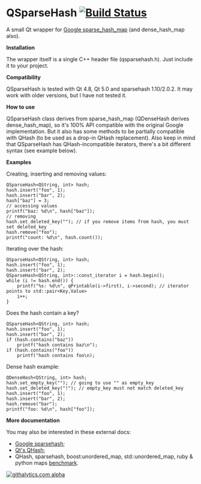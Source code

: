 # QSparseHash [![Build Status](https://travis-ci.org/sjinks/qsparsehash.png?branch=master)](https://travis-ci.org/sjinks/qsparsehash)

A small Qt wrapper for [Google sparse_hash_map](https://code.google.com/p/sparsehash/) (and dense_hash_map also).

**Installation**

The wrapper itself is a single C++ header file (qsparsehash.h). Just include it to your project.

**Compatibility**

QSparseHash is tested with Qt 4.8, Qt 5.0 and sparsehash 1.10/2.0.2. It may work with older versions, but I have not tested it.

**How to use**

QSparseHash class derives from sparse_hash_map (QDenseHash derives dense_hash_map), so it's 100% API compatible with the original Google implementation. But it also has some methods to be partially compatible with QHash (to be used as a drop-in QHash replacement). Also keep in mind that QSparseHash has QHash-incompatible iterators, there's a bit different syntax (see example below).

**Examples**

Creating, inserting and removing values:

    QSparseHash<QString, int> hash;
    hash.insert("foo", 1);
    hash.insert("bar", 2);
    hash["baz"] = 3;
    // accessing values
    printf("baz: %d\n", hash["baz"]);
    // removing
    hash.set_deleted_key(""); // if you remove items from hash, you must set deleted_key
    hash.remove("foo");
    printf("count: %d\n", hash.count());
    
Iterating over the hash:

    QSparseHash<QString, int> hash;
    hash.insert("foo", 1);
    hash.insert("bar", 2);
    QSparseHash<QString, int>::const_iterator i = hash.begin();
    while (i != hash.end()) {
        printf("%s: %d\n", qPrintable(i->first), i->second); // iterator points to std::pair<Key,Value>
        i++;
    }
    
Does the hash contain a key?

    QSparseHash<QString, int> hash;
    hash.insert("foo", 1);
    hash.insert("bar", 2);
    if (hash.contains("baz"))
        printf("hash contains baz\n");
    if (hash.contains("foo"))
        printf("hash contains foo\n);
        
Dense hash example:

    QDenseHash<QString, int> hash; 
    hash.set_empty_key(""); // going to use "" as empty_key
    hash.set_deleted_key("!"); // empty_key must not match deleted_key
    hash.insert("foo", 1);
    hash.insert("bar", 2);
    hash.remove("bar");
    printf("foo: %d\n", hash["foo"]);
        
**More documentation**

You may also be interested in these external docs:
* [Google sparsehash](http://sparsehash.googlecode.com/svn/trunk/doc/index.html);
* [Qt's QHash](http://qt-project.org/doc/qt-4.8/qhash.html);
* QHash, sparsehash, boost:unordered_map, std::unordered_map, ruby & python maps [benchmark](http://blog.aggregateknowledge.com/2011/11/27/big-memory-part-3-5-google-sparsehash/).

[![githalytics.com alpha](https://cruel-carlota.pagodabox.com/cc1d27670ad5e06db4bf70ce51adc384 "githalytics.com")](http://githalytics.com/shuttie/qsparsehash)
